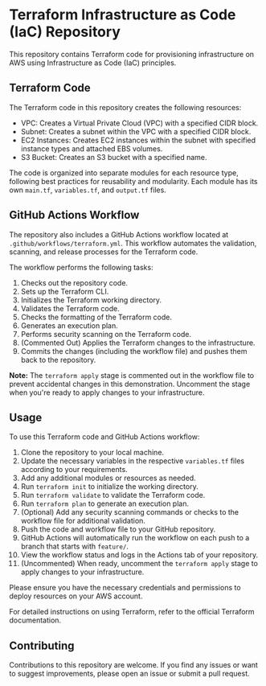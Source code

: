 # Terraform Infrastructure as Code (IaC) Repository

This repository contains Terraform code for provisioning infrastructure on AWS using Infrastructure as Code (IaC) principles.

## Terraform Code

The Terraform code in this repository creates the following resources:

- VPC: Creates a Virtual Private Cloud (VPC) with a specified CIDR block.
- Subnet: Creates a subnet within the VPC with a specified CIDR block.
- EC2 Instances: Creates EC2 instances within the subnet with specified instance types and attached EBS volumes.
- S3 Bucket: Creates an S3 bucket with a specified name.

The code is organized into separate modules for each resource type, following best practices for reusability and modularity. Each module has its own `main.tf`, `variables.tf`, and `output.tf` files.

## GitHub Actions Workflow

The repository also includes a GitHub Actions workflow located at `.github/workflows/terraform.yml`. This workflow automates the validation, scanning, and release processes for the Terraform code.

The workflow performs the following tasks:

1. Checks out the repository code.
2. Sets up the Terraform CLI.
3. Initializes the Terraform working directory.
4. Validates the Terraform code.
5. Checks the formatting of the Terraform code.
6. Generates an execution plan.
7. Performs security scanning on the Terraform code.
8. (Commented Out) Applies the Terraform changes to the infrastructure.
9. Commits the changes (including the workflow file) and pushes them back to the repository.

**Note:** The `terraform apply` stage is commented out in the workflow file to prevent accidental changes in this demonstration. Uncomment the stage when you're ready to apply changes to your infrastructure.

## Usage

To use this Terraform code and GitHub Actions workflow:

1. Clone the repository to your local machine.
2. Update the necessary variables in the respective `variables.tf` files according to your requirements.
3. Add any additional modules or resources as needed.
4. Run `terraform init` to initialize the working directory.
5. Run `terraform validate` to validate the Terraform code.
6. Run `terraform plan` to generate an execution plan.
7. (Optional) Add any security scanning commands or checks to the workflow file for additional validation.
8. Push the code and workflow file to your GitHub repository.
9. GitHub Actions will automatically run the workflow on each push to a branch that starts with `feature/`.
10. View the workflow status and logs in the Actions tab of your repository.
11. (Uncommented) When ready, uncomment the `terraform apply` stage to apply changes to your infrastructure.

Please ensure you have the necessary credentials and permissions to deploy resources on your AWS account.

For detailed instructions on using Terraform, refer to the official Terraform documentation.

## Contributing

Contributions to this repository are welcome. If you find any issues or want to suggest improvements, please open an issue or submit a pull request.

